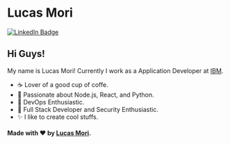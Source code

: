 # Lucas Mori

[![LinkedIn Badge](https://img.shields.io/badge/-LinkedIn-blue?style=flat&logo=LinkedIn&logoColor=white)](https://www.linkedin.com/in/lucas-mori/)

## Hi Guys! 

My name is Lucas Mori! Currently I work as a Application Developer at [IBM](https://www.ibm.com/).

- :coffee: Lover of a good cup of coffe.
- :telescope: Passionate about Node.js, React, and Python.
- :book: DevOps Enthusiastic.
- :book: Full Stack Developer and Security Enthusiastic.
- :sparkles: I like to create cool stuffs.

#### Made with :heart: by [Lucas Mori](https://www.linkedin.com/in/lucas-mori/).
